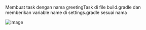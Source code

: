 Membuat task dengan nama greetingTask di file build.gradle
dan memberikan variable name di settings.gradle sesuai nama

![image](https://github.com/hestiskmwti/tugas_module18/assets/120449398/e2c6c304-1a83-4c96-98eb-b7680fba8a04)
